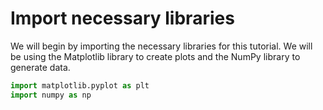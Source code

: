 # Import necessary libraries

We will begin by importing the necessary libraries for this tutorial. We will be using the Matplotlib library to create plots and the NumPy library to generate data.

```python
import matplotlib.pyplot as plt
import numpy as np
```
